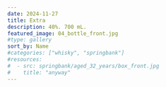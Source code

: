 ```yaml
---
date: 2024-11-27
title: Extra
description: 40%. 700 mL.
featured_image: 04_bottle_front.jpg
#type: gallery
sort_by: Name
#categories: ["whisky", "springbank"]
#resources:
#  - src: springbank/aged_32_years/box_front.jpg
#    title: "anyway"
---
```

